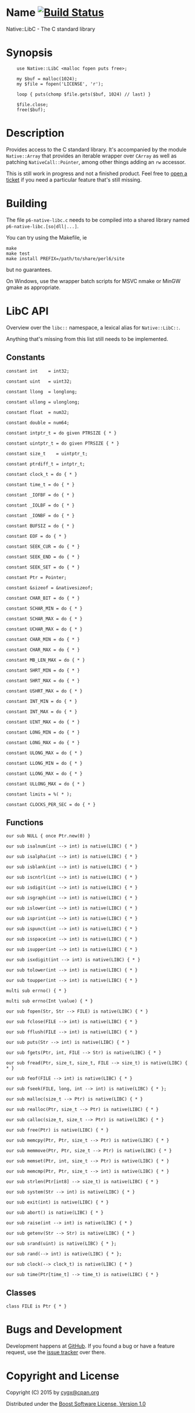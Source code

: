 # Name [![Build Status](https://travis-ci.org/cygx/p6-native-libc.svg?branch=master)](https://travis-ci.org/cygx/p6-native-libc)

Native::LibC - The C standard library

# Synopsis

```
    use Native::LibC <malloc fopen puts free>;

    my $buf = malloc(1024);
    my $file = fopen('LICENSE', 'r');

    loop { puts(chomp $file.gets($buf, 1024) // last) }

    $file.close;
    free($buf);
```

# Description

Provides access to the C standard library. It's accompanied by the module
`Native::Array` that provides an iterable wrapper over `CArray` as well as
patching `NativeCall::Pointer`, among other things adding an `rw` accessor.

This is still work in progress and not a finished product. Feel free to
[open a ticket](https://github.com/cygx/p6-native-libc/issues/new) if you
need a particular feature that's still missing.


# Building

The file `p6-native-libc.c` needs to be compiled into a shared library named
`p6-native-libc.[so|dll|...]`.

You can try using the Makefile, ie

    make
    make test
    make install PREFIX=/path/to/share/perl6/site

but no guarantees.

On Windows, use the wrapper batch scripts for MSVC nmake or MinGW gmake as
appropriate.


# LibC API

Overview over the `libc::` namespace, a lexical alias for `Native::LibC::`.

Anything that's missing from this list still needs to be implemented.


## Constants

    constant int    = int32;

    constant uint   = uint32;

    constant llong  = longlong;

    constant ullong = ulonglong;

    constant float  = num32;

    constant double = num64;

    constant intptr_t = do given PTRSIZE { * }

    constant uintptr_t = do given PTRSIZE { * }

    constant size_t    = uintptr_t;

    constant ptrdiff_t = intptr_t;

    constant clock_t = do { * }

    constant time_t = do { * }

    constant _IOFBF = do { * }

    constant _IOLBF = do { * }

    constant _IONBF = do { * }

    constant BUFSIZ = do { * }

    constant EOF = do { * }

    constant SEEK_CUR = do { * }

    constant SEEK_END = do { * }

    constant SEEK_SET = do { * }

    constant Ptr = Pointer;

    constant &sizeof = &nativesizeof;

    constant CHAR_BIT = do { * }

    constant SCHAR_MIN = do { * }

    constant SCHAR_MAX = do { * }

    constant UCHAR_MAX = do { * }

    constant CHAR_MIN = do { * }

    constant CHAR_MAX = do { * }

    constant MB_LEN_MAX = do { * }

    constant SHRT_MIN = do { * }

    constant SHRT_MAX = do { * }

    constant USHRT_MAX = do { * }

    constant INT_MIN = do { * }

    constant INT_MAX = do { * }

    constant UINT_MAX = do { * }

    constant LONG_MIN = do { * }

    constant LONG_MAX = do { * }

    constant ULONG_MAX = do { * }

    constant LLONG_MIN = do { * }

    constant LLONG_MAX = do { * }

    constant ULLONG_MAX = do { * }

    constant limits = %( * );

    constant CLOCKS_PER_SEC = do { * }


## Functions

    our sub NULL { once Ptr.new(0) }

    our sub isalnum(int --> int) is native(LIBC) { * }

    our sub isalpha(int --> int) is native(LIBC) { * }

    our sub isblank(int --> int) is native(LIBC) { * }

    our sub iscntrl(int --> int) is native(LIBC) { * }

    our sub isdigit(int --> int) is native(LIBC) { * }

    our sub isgraph(int --> int) is native(LIBC) { * }

    our sub islower(int --> int) is native(LIBC) { * }

    our sub isprint(int --> int) is native(LIBC) { * }

    our sub ispunct(int --> int) is native(LIBC) { * }

    our sub isspace(int --> int) is native(LIBC) { * }

    our sub isupper(int --> int) is native(LIBC) { * }

    our sub isxdigit(int --> int) is native(LIBC) { * }

    our sub tolower(int --> int) is native(LIBC) { * }

    our sub toupper(int --> int) is native(LIBC) { * }

    multi sub errno() { * }

    multi sub errno(Int \value) { * }

    our sub fopen(Str, Str --> FILE) is native(LIBC) { * }

    our sub fclose(FILE --> int) is native(LIBC) { * }

    our sub fflush(FILE --> int) is native(LIBC) { * }

    our sub puts(Str --> int) is native(LIBC) { * }

    our sub fgets(Ptr, int, FILE --> Str) is native(LIBC) { * }

    our sub fread(Ptr, size_t, size_t, FILE --> size_t) is native(LIBC) { * }

    our sub feof(FILE --> int) is native(LIBC) { * }

    our sub fseek(FILE, long, int --> int) is native(LIBC) { * };

    our sub malloc(size_t --> Ptr) is native(LIBC) { * }

    our sub realloc(Ptr, size_t --> Ptr) is native(LIBC) { * }

    our sub calloc(size_t, size_t --> Ptr) is native(LIBC) { * }

    our sub free(Ptr) is native(LIBC) { * }

    our sub memcpy(Ptr, Ptr, size_t --> Ptr) is native(LIBC) { * }

    our sub memmove(Ptr, Ptr, size_t --> Ptr) is native(LIBC) { * }

    our sub memset(Ptr, int, size_t --> Ptr) is native(LIBC) { * }

    our sub memcmp(Ptr, Ptr, size_t --> int) is native(LIBC) { * }

    our sub strlen(Ptr[int8] --> size_t) is native(LIBC) { * }

    our sub system(Str --> int) is native(LIBC) { * }

    our sub exit(int) is native(LIBC) { * }

    our sub abort() is native(LIBC) { * }

    our sub raise(int --> int) is native(LIBC) { * }

    our sub getenv(Str --> Str) is native(LIBC) { * }

    our sub srand(uint) is native(LIBC) { * };

    our sub rand(--> int) is native(LIBC) { * };

    our sub clock(--> clock_t) is native(LIBC) { * }

    our sub time(Ptr[time_t] --> time_t) is native(LIBC) { * }


## Classes

    class FILE is Ptr { * }



# Bugs and Development

Development happens at [GitHub](https://github.com/cygx/p6-native-libc). If you
found a bug or have a feature request, use the
[issue tracker](https://github.com/cygx/p6-native-libc/issues) over there.


# Copyright and License

Copyright (C) 2015 by <cygx@cpan.org>

Distributed under the
[Boost Software License, Version 1.0](http://www.boost.org/LICENSE_1_0.txt)
